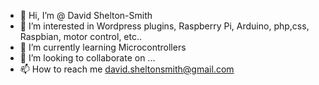 - 👋 Hi, I’m @ David Shelton-Smith
- 👀 I’m interested in Wordpress plugins, Raspberry Pi, Arduino, php,css, Raspbian, motor control, etc..
- 🌱 I’m currently learning Microcontrollers
- 💞️ I’m looking to collaborate on ...
- 📫 How to reach me david.sheltonsmith@gmail.com

<!---
Shelton-Smith/Shelton-Smith is a ✨ special ✨ repository because its `README.md` (this file) appears on your GitHub profile.
You can click the Preview link to take a look at your changes.
--->
